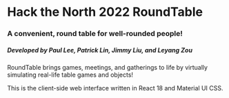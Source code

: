 # Hack the North 2022 RoundTable

### A convenient, round table for well-rounded people!

##### Developed by Paul Lee, Patrick Lin, Jimmy Liu, and Leyang Zou

RoundTable brings games, meetings, and gatherings to life by virtually simulating real-life table games and objects!

This is the client-side web interface written in React 18 and Material UI CSS.
